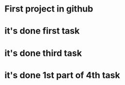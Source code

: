 # First project in github
# it's done first task
#
# it's done third task
# it's done 1st part of 4th task
